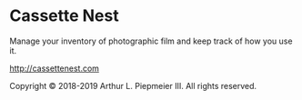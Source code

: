 # Cassette Nest

Manage your inventory of photographic film and keep track of how you use it.

http://cassettenest.com

Copyright &copy; 2018-2019 Arthur L. Piepmeier III. All rights reserved.
